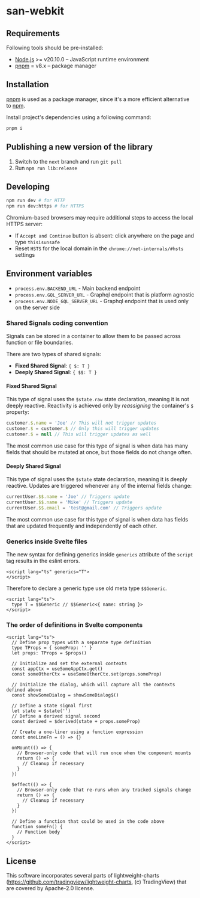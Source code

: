 # san-webkit

## Requirements

Following tools should be pre-installed:

- [Node.js](https://nodejs.org/en/) >= v20.10.0 – JavaScript runtime environment
- [pnpm](https://pnpm.io/) = v8.x – package manager

## Installation

[pnpm](https://pnpm.io/) is used as a package manager, since it's a more efficient alternative to [npm](https://pnpm.io/motivation).

Install project's dependencies using a following command:

```bash
pnpm i
```

## Publishing a new version of the library

1. Switch to the `next` branch and run `git pull`
2. Run `npm run lib:release`

## Developing

```bash
npm run dev # for HTTP
npm run dev:https # for HTTPS
```

Chromium-based browsers may require additional steps to access the local HTTPS server:

- If `Accept and Continue` button is absent: click anywhere on the page and type `thisisunsafe`
- Reset `HSTS` for the local domain in the `chrome://net-internals/#hsts` settings

## Environment variables

- `process.env.BACKEND_URL` - Main backend endpoint
- `process.env.GQL_SERVER_URL` - Graphql endpoint that is platform agnostic
- `process.env.NODE_GQL_SERVER_URL` - Graphql endpoint that is used only on the server side

### Shared Signals coding convention

Signals can be stored in a container to allow them to be passed across function or file boundaries.

There are two types of shared signals:

- **Fixed Shared Signal**: `{ $: T }`
- **Deeply Shared Signal**: `{ $$: T }`

#### Fixed Shared Signal

This type of signal uses the `$state.raw` state declaration, meaning it is not deeply reactive. Reactivity is achieved only by _reassigning_ the container's `$` property:

```js
customer.$.name = 'Joe' // This will not trigger updates
customer.$ = customer.$ // Only this will trigger updates
customer.$ = null // This will trigger updates as well
```

The most common use case for this type of signal is when data has many fields that should be mutated at once, but those fields do not change often.

#### Deeply Shared Signal

This type of signal uses the `$state` state declaration, meaning it is deeply reactive. Updates are triggered whenever any of the internal fields change:

```js
currentUser.$$.name = 'Joe' // Triggers update
currentUser.$$.name = 'Mike' // Triggers update
currentUser.$$.email = 'test@gmail.com' // Triggers update
```

The most common use case for this type of signal is when data has fields that are updated frequently and independently of each other.

### Generics inside Svelte files

The new syntax for defining generics inside `generics` attribute of the `script` tag results in the eslint errors.

```svelte
<script lang="ts" generics="T">
</script>
```

Therefore to declare a generic type use old meta type `$$Generic`.

```svelte
<script lang="ts">
  type T = $$Generic // $$Generic<{ name: string }>
</script>
```

### The order of definitions in Svelte components

```svelte
<script lang="ts">
  // Define prop types with a separate type definition
  type TProps = { someProp: '' }
  let props: TProps = $props()

  // Initialize and set the external contexts
  const appCtx = useSomeAppCtx.get()
  const someOtherCtx = useSomeOtherCtx.set(props.someProp)

  // Initialize the dialog, which will capture all the contexts defined above
  const showSomeDialog = showSomeDialog$()

  // Define a state signal first
  let state = $state('')
  // Define a derived signal second
  const derived = $derived(state + props.someProp)

  // Create a one-liner using a function expression
  const oneLineFn = () => {}

  onMount(() => {
    // Browser-only code that will run once when the component mounts
    return () => {
      // Cleanup if necessary
    }
  })

  $effect(() => {
    // Browser-only code that re-runs when any tracked signals change
    return () => {
      // Cleanup if necessary
    }
  })

  // Define a function that could be used in the code above
  function someFn() {
    // Function body
  }
</script>
```

## License

This software incorporates several parts of lightweight-charts (https://github.com/tradingview/lightweight-charts, (c) TradingView) that are covered by Apache-2.0 license.
